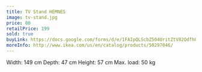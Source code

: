 ```yaml
---
title: TV Stand HEMNES
image: tv-stand.jpg
price: 80
retailPrice: 199
sold: true
buyLink: https://docs.google.com/forms/d/e/1FAIpQLScbZ504UritZtV82QdfhQuVMZgGHU2o9nqQIv8dhNlFesLBEw/viewform?entry.1902462749=TV+Stand
moreInfo: http://www.ikea.com/us/en/catalog/products/50297046/
---
```


Width: 149 cm
Depth: 47 cm
Height: 57 cm
Max. load: 50 kg
